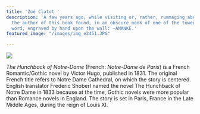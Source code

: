 ```yaml
---
title: 'Zoé Clatot '
description: 'A few years ago, while visiting or, rather, rummaging about Notre-Dame,
  the author of this book found, in an obscure nook of one of the towers, the following
  word, engraved by hand upon the wall: —ANANKE.'
featured_image: "/images/img_e2451.JPG"

---
```

![](/images/notebook.jpg)

_The Hunchback of Notre-Dame_ (French: _Notre-Dame de Paris_) is a French Romantic/Gothic novel by Victor Hugo, published in 1831. The original French title refers to Notre Dame Cathedral, on which the story is centered. English translator Frederic Shoberl named the novel The Hunchback of Notre Dame in 1833 because at the time, Gothic novels were more popular than Romance novels in England. The story is set in Paris, France in the Late Middle Ages, during the reign of Louis XI.